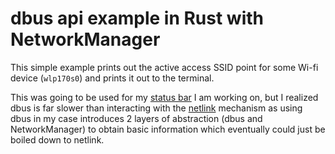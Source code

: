 # dbus api example in Rust with NetworkManager

This simple example prints out the active access SSID point for some Wi-fi device
(`wlp170s0`) and prints it out to the terminal.

This was going to be used for my [status bar](https://github.com/DMGDy/epic-bar-rs) I am working on, but I realized
dbus is far slower than interacting with the [netlink](https://man7.org/linux/man-pages/man7/netlink.7.html) mechanism
as using dbus in my case introduces 2 layers of abstraction (dbus and NetworkManager) to obtain basic information 
which eventually could just be boiled down to netlink.
